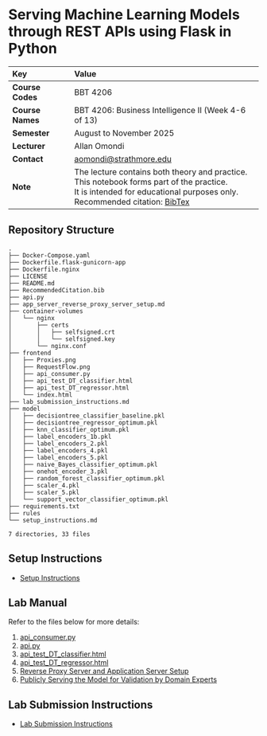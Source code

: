 # Serving Machine Learning Models through REST APIs using Flask in Python

| Key              | Value                                                                                                                                                                                                                                                                                     |
|:-----------------|:------------------------------------------------------------------------------------------------------------------------------------------------------------------------------------------------------------------------------------------------------------------------------------------|
| **Course Codes** | BBT 4206                                                                                                                                                                                                                                                                                  |
| **Course Names** | BBT 4206: Business Intelligence II (Week 4-6 of 13)                                                                                                                                                                                                                                       |
| **Semester**     | August to November 2025                                                                                                                                                                                                                                                                   |
| **Lecturer**     | Allan Omondi                                                                                                                                                                                                                                                                              |
| **Contact**      | aomondi@strathmore.edu                                                                                                                                                                                                                                                                    |
| **Note**         | The lecture contains both theory and practice.<br/>This notebook forms part of the practice.<br/>It is intended for educational purposes only.<br/>Recommended citation: [BibTex](https://raw.githubusercontent.com/course-files/ServingMLModels/refs/heads/main/RecommendedCitation.bib) |

## Repository Structure

```text
.
├── Docker-Compose.yaml
├── Dockerfile.flask-gunicorn-app
├── Dockerfile.nginx
├── LICENSE
├── README.md
├── RecommendedCitation.bib
├── api.py
├── app_server_reverse_proxy_server_setup.md
├── container-volumes
│   └── nginx
│       ├── certs
│       │   ├── selfsigned.crt
│       │   └── selfsigned.key
│       └── nginx.conf
├── frontend
│   ├── Proxies.png
│   ├── RequestFlow.png
│   ├── api_consumer.py
│   ├── api_test_DT_classifier.html
│   ├── api_test_DT_regressor.html
│   └── index.html
├── lab_submission_instructions.md
├── model
│   ├── decisiontree_classifier_baseline.pkl
│   ├── decisiontree_regressor_optimum.pkl
│   ├── knn_classifier_optimum.pkl
│   ├── label_encoders_1b.pkl
│   ├── label_encoders_2.pkl
│   ├── label_encoders_4.pkl
│   ├── label_encoders_5.pkl
│   ├── naive_Bayes_classifier_optimum.pkl
│   ├── onehot_encoder_3.pkl
│   ├── random_forest_classifier_optimum.pkl
│   ├── scaler_4.pkl
│   ├── scaler_5.pkl
│   └── support_vector_classifier_optimum.pkl
├── requirements.txt
├── rules
└── setup_instructions.md

7 directories, 33 files
```

## Setup Instructions

- [Setup Instructions](setup_instructions.md)

## Lab Manual

Refer to the files below for more details:

1. [api_consumer.py](frontend/api_consumer.py)
2. [api.py](api.py)
3. [api_test_DT_classifier.html](frontend/api_test_DT_classifier.html)
4. [api_test_DT_regressor.html](frontend/api_test_DT_regressor.html)
5. [Reverse Proxy Server and Application Server Setup](app_server_reverse_proxy_server_setup.md)
6. [Publicly Serving the Model for Validation by Domain Experts](publicly_serving_the_model_for_validation_by_domain_experts.md)

## Lab Submission Instructions

- [Lab Submission Instructions](lab_submission_instructions.md)
